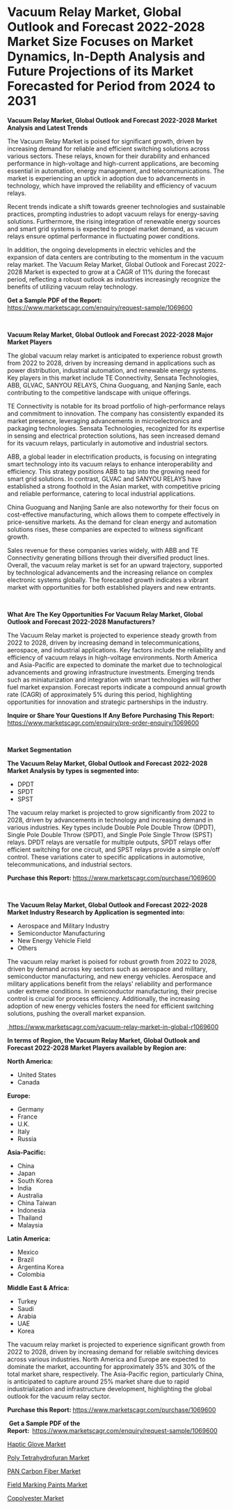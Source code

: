 <p><h1>Vacuum Relay Market, Global Outlook and Forecast 2022-2028 Market Size Focuses on Market Dynamics, In-Depth Analysis and Future Projections of its Market Forecasted for Period from 2024 to 2031</h1></p><p><strong>Vacuum Relay Market, Global Outlook and Forecast 2022-2028 Market Analysis and Latest Trends</strong></p>
<p><p>The Vacuum Relay Market is poised for significant growth, driven by increasing demand for reliable and efficient switching solutions across various sectors. These relays, known for their durability and enhanced performance in high-voltage and high-current applications, are becoming essential in automation, energy management, and telecommunications. The market is experiencing an uptick in adoption due to advancements in technology, which have improved the reliability and efficiency of vacuum relays.</p><p>Recent trends indicate a shift towards greener technologies and sustainable practices, prompting industries to adopt vacuum relays for energy-saving solutions. Furthermore, the rising integration of renewable energy sources and smart grid systems is expected to propel market demand, as vacuum relays ensure optimal performance in fluctuating power conditions.</p><p>In addition, the ongoing developments in electric vehicles and the expansion of data centers are contributing to the momentum in the vacuum relay market. The Vacuum Relay Market, Global Outlook and Forecast 2022-2028 Market is expected to grow at a CAGR of 11% during the forecast period, reflecting a robust outlook as industries increasingly recognize the benefits of utilizing vacuum relay technology.</p></p>
<p><strong>Get a Sample PDF of the Report:&nbsp;</strong> <a href="https://www.marketscagr.com/enquiry/request-sample/1069600">https://www.marketscagr.com/enquiry/request-sample/1069600</a></p>
<p>&nbsp;</p>
<p><strong>Vacuum Relay Market, Global Outlook and Forecast 2022-2028 Major Market Players</strong></p>
<p><p>The global vacuum relay market is anticipated to experience robust growth from 2022 to 2028, driven by increasing demand in applications such as power distribution, industrial automation, and renewable energy systems. Key players in this market include TE Connectivity, Sensata Technologies, ABB, GLVAC, SANYOU RELAYS, China Guoguang, and Nanjing Sanle, each contributing to the competitive landscape with unique offerings.</p><p>TE Connectivity is notable for its broad portfolio of high-performance relays and commitment to innovation. The company has consistently expanded its market presence, leveraging advancements in microelectronics and packaging technologies. Sensata Technologies, recognized for its expertise in sensing and electrical protection solutions, has seen increased demand for its vacuum relays, particularly in automotive and industrial sectors.</p><p>ABB, a global leader in electrification products, is focusing on integrating smart technology into its vacuum relays to enhance interoperability and efficiency. This strategy positions ABB to tap into the growing need for smart grid solutions. In contrast, GLVAC and SANYOU RELAYS have established a strong foothold in the Asian market, with competitive pricing and reliable performance, catering to local industrial applications.</p><p>China Guoguang and Nanjing Sanle are also noteworthy for their focus on cost-effective manufacturing, which allows them to compete effectively in price-sensitive markets. As the demand for clean energy and automation solutions rises, these companies are expected to witness significant growth.</p><p>Sales revenue for these companies varies widely, with ABB and TE Connectivity generating billions through their diversified product lines. Overall, the vacuum relay market is set for an upward trajectory, supported by technological advancements and the increasing reliance on complex electronic systems globally. The forecasted growth indicates a vibrant market with opportunities for both established players and new entrants.</p></p>
<p>&nbsp;</p>
<p><strong>What Are The Key Opportunities For Vacuum Relay Market, Global Outlook and Forecast 2022-2028 Manufacturers?</strong></p>
<p><p>The Vacuum Relay market is projected to experience steady growth from 2022 to 2028, driven by increasing demand in telecommunications, aerospace, and industrial applications. Key factors include the reliability and efficiency of vacuum relays in high-voltage environments. North America and Asia-Pacific are expected to dominate the market due to technological advancements and growing infrastructure investments. Emerging trends such as miniaturization and integration with smart technologies will further fuel market expansion. Forecast reports indicate a compound annual growth rate (CAGR) of approximately 5% during this period, highlighting opportunities for innovation and strategic partnerships in the industry.</p></p>
<p><strong>Inquire or Share Your Questions If Any Before Purchasing This Report:</strong> <a href="https://www.marketscagr.com/enquiry/pre-order-enquiry/1069600">https://www.marketscagr.com/enquiry/pre-order-enquiry/1069600</a></p>
<p>&nbsp;</p>
<p><strong>Market Segmentation</strong></p>
<p><strong>The Vacuum Relay Market, Global Outlook and Forecast 2022-2028 Market Analysis by types is segmented into:</strong></p>
<p><ul><li>DPDT</li><li>SPDT</li><li>SPST</li></ul></p>
<p><p>The vacuum relay market is projected to grow significantly from 2022 to 2028, driven by advancements in technology and increasing demand in various industries. Key types include Double Pole Double Throw (DPDT), Single Pole Double Throw (SPDT), and Single Pole Single Throw (SPST) relays. DPDT relays are versatile for multiple outputs, SPDT relays offer efficient switching for one circuit, and SPST relays provide a simple on/off control. These variations cater to specific applications in automotive, telecommunications, and industrial sectors.</p></p>
<p><strong>Purchase this Report:&nbsp;</strong><a href="https://www.marketscagr.com/purchase/1069600">https://www.marketscagr.com/purchase/1069600</a></p>
<p>&nbsp;</p>
<p><strong>The Vacuum Relay Market, Global Outlook and Forecast 2022-2028 Market Industry Research by Application is segmented into:</strong></p>
<p><ul><li>Aerospace and Military Industry</li><li>Semiconductor Manufacturing</li><li>New Energy Vehicle Field</li><li>Others</li></ul></p>
<p><p>The vacuum relay market is poised for robust growth from 2022 to 2028, driven by demand across key sectors such as aerospace and military, semiconductor manufacturing, and new energy vehicles. Aerospace and military applications benefit from the relays' reliability and performance under extreme conditions. In semiconductor manufacturing, their precise control is crucial for process efficiency. Additionally, the increasing adoption of new energy vehicles fosters the need for efficient switching solutions, pushing the overall market expansion.</p></p>
<p><a href="https://www.marketscagr.com/vacuum-relay-market-in-global-r1069600">&nbsp;https://www.marketscagr.com/vacuum-relay-market-in-global-r1069600</a></p>
<p><strong>In terms of Region, the Vacuum Relay Market, Global Outlook and Forecast 2022-2028 Market Players available by Region are:</strong></p>
<p>
    <p> <strong> North America: </strong>
        <ul>
            <li>United States</li>
            <li>Canada</li>
        </ul>
        </p> 
    <p> <strong> Europe: </strong>
        <ul>
            <li>Germany</li>
            <li>France</li>
            <li>U.K.</li>
            <li>Italy</li>
            <li>Russia</li>
        </ul>
        </p> 
    <p> <strong> Asia-Pacific: </strong>
        <ul>
            <li>China</li>
            <li>Japan</li>
            <li>South Korea</li>
            <li>India</li>
            <li>Australia</li>
            <li>China Taiwan</li>
            <li>Indonesia</li>
            <li>Thailand</li>
            <li>Malaysia</li>
        </ul>
        </p> 
    <p> <strong> Latin America: </strong>
        <ul>
            <li>Mexico</li>
            <li>Brazil</li>
            <li>Argentina Korea</li>
            <li>Colombia</li>
        </ul>
        </p> 
    <p> <strong> Middle East & Africa: </strong>
        <ul>
            <li>Turkey</li>
            <li>Saudi</li>
            <li>Arabia</li>
            <li>UAE</li>
            <li>Korea</li>
        </ul>
    </p>
    </p>
<p><p>The vacuum relay market is projected to experience significant growth from 2022 to 2028, driven by increasing demand for reliable switching devices across various industries. North America and Europe are expected to dominate the market, accounting for approximately 35% and 30% of the total market share, respectively. The Asia-Pacific region, particularly China, is anticipated to capture around 25% market share due to rapid industrialization and infrastructure development, highlighting the global outlook for the vacuum relay sector.</p></p>
<p><strong>Purchase this Report: </strong><a href="https://www.marketscagr.com/purchase/1069600">https://www.marketscagr.com/purchase/1069600</a></p>
<p>&nbsp;<strong>Get a Sample PDF of the Report:&nbsp;&nbsp;</strong><a href="https://www.marketscagr.com/enquiry/request-sample/1069600">https://www.marketscagr.com/enquiry/request-sample/1069600</a></p>
<p><strong></strong></p>
<p><p><a href="https://www.linkedin.com/pulse/haptic-glove-industry-analysis-report-its-market-size-growing-utmif?trackingId=KyoI4JroSYuQmol8JNG3ZA%3D%3D">Haptic Glove Market</a></p><p><a href="https://medium.com/@charles.fisher4346/in-the-poly-tetrahydrofuran-market-the-main-focus-is-on-keeping-costs-low-and-getting-the-most-5ce373cb21fe">Poly Tetrahydrofuran Market</a></p><p><a href="https://medium.com/@michelle.vaughan64534/the-pan-carbon-fiber-market-insights-report-offers-an-in-depth-and-thorough-analysis-of-the-922b994f1cb8">PAN Carbon Fiber Market</a></p><p><a href="https://issuu.com/reportprime-2/docs/field-marking-paints-market-size-20_3db782f1f89442">Field Marking Paints Market</a></p><p><a href="https://issuu.com/reportprime-2/docs/copolyester-market-size-2030.pptx_77fd5bdaebad71">Copolyester Market</a></p></p>